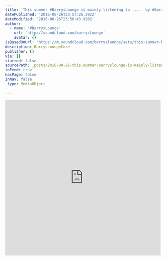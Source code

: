 ```yaml
---
title: 'This summer #BarrysLounge is mainly listening to ..... by #BarrysLounge'
datePublished: '2016-08-26T23:57:26.392Z'
dateModified: '2016-08-26T23:56:43.920Z'
author:
  - name: '#BarrysLounge'
    url: 'http://soundcloud.com/barryslounge'
    avatar: {}
isBasedOnUrl: 'https://m.soundcloud.com/barryslounge/sets/this-summer-barryslounge-is'
description: BarrysLoungeCore
publisher: {}
via: {}
starred: false
sourcePath: _posts/2016-08-26-this-summer-barryslounge-is-mainly-listening-to--by-b.md
inFeed: true
hasPage: false
inNav: false
_type: MediaObject

---
```

<iframe src="https://cdn.embedly.com/widgets/media.html?src=https%3A%2F%2Fw.soundcloud.com%2Fplayer%2F%3Fvisual%3Dtrue%26url%3Dhttp%253A%252F%252Fapi.soundcloud.com%252Fplaylists%252F252288565%26show_artwork%3Dtrue&amp;url=https%3A%2F%2Fm.soundcloud.com%2Fbarryslounge%2Fsets%2Fthis-summer-barryslounge-is&amp;image=http%3A%2F%2Fi1.sndcdn.com%2Fartworks-000177723318-07ncvj-t500x500.jpg&amp;key=b7d04c9b404c499eba89ee7072e1c4f7&amp;type=text%2Fhtml&amp;schema=soundcloud" width="500" height="500" scrolling="no" frameborder="0" allowfullscreen="" style=""></iframe>